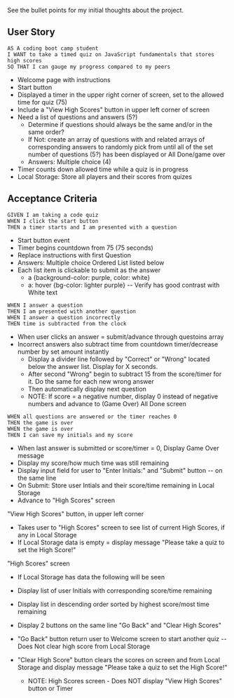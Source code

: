 See the bullet points for my initial thoughts about the project.

## User Story

```
AS A coding boot camp student
I WANT to take a timed quiz on JavaScript fundamentals that stores high scores
SO THAT I can gauge my progress compared to my peers
```

- Welcome page with instructions
- Start button
- Displayed a timer in the upper right corner of screen, set to the allowed time for quiz (75)
- Include a "View High Scores" button in upper left corner of screen
- Need a list of questions and answers (5?)
  - Determine if questions should always be the same and/or in the same order?
  - If Not: create an array of questions with and related arrays of corresponding answers to randomly pick from until all of the set number of questions (5?) has been displayed or All Done/game over
  - Answers: Multiple choice (4)
- Timer counts down allowed time while a quiz is in progress
- Local Storage: Store all players and their scores from quizes

## Acceptance Criteria

```
GIVEN I am taking a code quiz
WHEN I click the start button
THEN a timer starts and I am presented with a question
```

- Start button event
- Timer begins countdown from 75 (75 seconds)
- Replace instructions with first Question
- Answers: Multiple choice Ordered List listed below
- Each list item is clickable to submit as the answer
  - a {background-color: purple, color: white}
  - a: hover {bg-color: lighter purple} -- Verify has good contrast with White text

```
WHEN I answer a question
THEN I am presented with another question
WHEN I answer a question incorrectly
THEN time is subtracted from the clock

```

- When user clicks an answer = submit/advance through questoins array
- Incorrect answers also subtract time from countdown timer/decrease number by set amount instantly
  - Display a divider line followed by "Correct" or "Wrong" located below the answer list. Display for X seconds.
  - After second "Wrong" begin to subtract 15 from the score/timer for it. Do the same for each new wrong answer
  - Then automatically display next question
  - NOTE: If score = a negative number, display 0 instead of negative numbers and advance to (Game Over) All Done screen

```
WHEN all questions are answered or the timer reaches 0
THEN the game is over
WHEN the game is over
THEN I can save my initials and my score
```

- When last answer is submitted or score/timer = 0, Display Game Over message
- Display my score/how much time was still remaining
- Display input field for user to "Enter Initials:" and "Submit" button -- on the same line
- On Submit: Store user Intials and their score/time remaining in Local Storage
- Advance to "High Scores" screen

"View High Scores" button, in upper left corner

- Takes user to "High Scores" screen to see list of current High Scores, if any in Local Storage
- If Local Storage data is empty = display message "Please take a quiz to set the High Score!"

"High Scores" screen

- If Local Storage has data the following will be seen
- Display list of user Initials with corresponding score/time remaining
- Display list in descending order sorted by highest score/most time remaining
- Display 2 buttons on the same line "Go Back" and "Clear High Scores"
- "Go Back" button return user to Welcome screen to start another quiz -- Does Not clear high score from Local Storage
- "Clear High Score" button clears the scores on screen and from Local Storage and display message "Please take a quiz to set the High Score!"

  - NOTE: High Scores screen - Does NOT display "View High Scores" button or Timer
